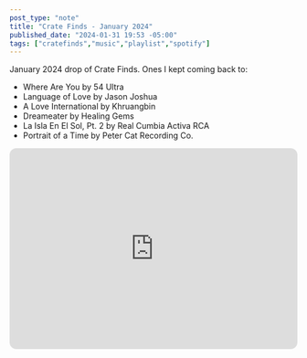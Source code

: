 ```yaml
---
post_type: "note" 
title: "Crate Finds - January 2024"
published_date: "2024-01-31 19:53 -05:00"
tags: ["cratefinds","music","playlist","spotify"]
---
```


January 2024 drop of Crate Finds. Ones I kept coming back to:

- Where Are You by 54 Ultra
- Language of Love by Jason Joshua
- A Love International by Khruangbin
- Dreameater by Healing Gems
- La Isla En El Sol, Pt. 2 by Real Cumbia Activa RCA
- Portrait of a Time by Peter Cat Recording Co.

<iframe style="border-radius:12px" src="https://open.spotify.com/embed/playlist/1gENP8zxQPp1p7GFrRUG7Y" width="100%" height="352" frameBorder="0" allowfullscreen="" allow="autoplay; clipboard-write; encrypted-media; fullscreen; picture-in-picture" loading="lazy"></iframe>